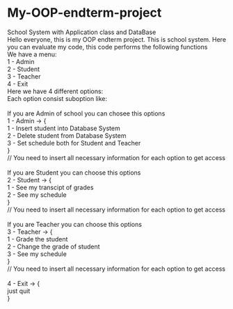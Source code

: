 # My-OOP-endterm-project
School System with Application class and DataBase<br>
Hello everyone, this is my OOP endterm project. This is school system. Here you can evaluate my code, this code performs the following functions<br>
We have a menu: <br>
1 - Admin <br>
2 - Student <br>
3 - Teacher <br>
4 - Exit <br>
Here we have 4 different options: <br>
Each option consist suboption like: <br>
<br>
If you are Admin of school you can chosee this options<br>
1 - Admin -> {<br>
    1 - Insert student into Database System<br>
    2 - Delete student from Database System<br>
    3 - Set schedule both for Student and Teacher<br>
}<br>
// You need to insert all necessary information for each option to get access<br>
<br>
If you are Student you can choose this options<br>
2 - Student -> {<br>
    1 - See my transcipt of grades<br>
    2 - See my schedule <br>
}<br>
// You need to insert all necessary information for each option to get access<br>
<br>
If you are Teacher you can choose this options<br>
3 - Teacher -> {<br>
    1 - Grade the student<br>
    2 - Change the grade of student<br>
    3 - See my schedule<br>
}<br>
// You need to insert all necessary information for each option to get access<br>
<br>
4 - Exit -> {<br>
    just quit <br>
}<br>


